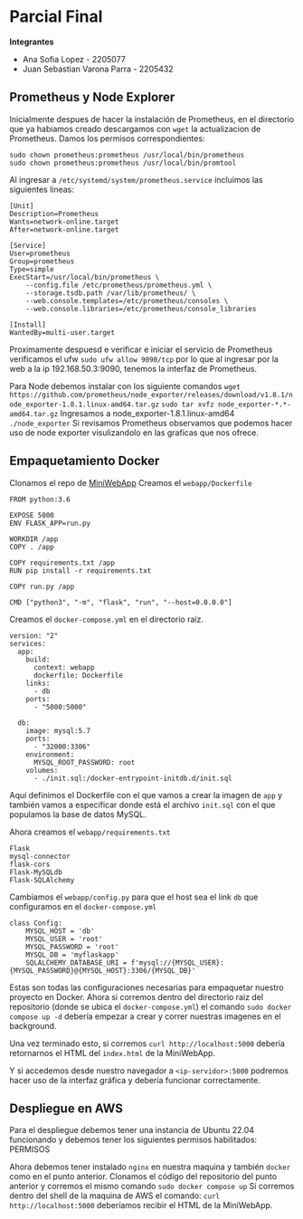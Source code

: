 # Parcial Final 
**Integrantes**
- Ana Sofia Lopez - 2205077
- Juan Sebastian Varona Parra - 2205432

## Prometheus y Node Explorer
Inicialmente despues de hacer la instalación de Prometheus, en el directorio que ya habiamos creado descargamos con `wget` la actualizacion de Prometheus. 
Damos los permisos correspondientes:
```
sudo chown prometheus:prometheus /usr/local/bin/prometheus
sudo chown prometheus:prometheus /usr/local/bin/promtool
```
Al ingresar a `/etc/systemd/system/prometheus.service` incluimos las siguientes lineas: 
```
[Unit]
Description=Prometheus
Wants=network-online.target
After=network-online.target

[Service]
User=prometheus
Group=prometheus
Type=simple
ExecStart=/usr/local/bin/prometheus \
    --config.file /etc/prometheus/prometheus.yml \
    --storage.tsdb.path /var/lib/prometheus/ \
    --web.console.templates=/etc/prometheus/consoles \
    --web.console.libraries=/etc/prometheus/console_libraries

[Install]
WantedBy=multi-user.target
```
Proximamente despuesd e verificar e iniciar el servicio de Prometheus verificamos el ufw `sudo ufw allow 9090/tcp` por lo que al ingresar por la web a la ip 192.168.50.3:9090, tenemos la interfaz de Prometheus.

Para Node debemos instalar con los siguiente comandos
`wget https://github.com/prometheus/node_exporter/releases/download/v1.8.1/node_exporter-1.8.1.linux-amd64.tar.gz` 
`sudo tar xvfz node_exporter-*.*-amd64.tar.gz`
Ingresamos a node_exporter-1.8.1.linux-amd64 `./node_exporter`
Si revisamos Prometheus observamos que podemos hacer uso de node exporter visulizandolo en las graficas que nos ofrece.

## Empaquetamiento Docker
Clonamos el repo de [MiniWebApp](https://github.com/omondragon/MiniWebApp)
Creamos el `webapp/Dockerfile`
```
FROM python:3.6

EXPOSE 5000
ENV FLASK_APP=run.py

WORKDIR /app
COPY . /app

COPY requirements.txt /app
RUN pip install -r requirements.txt

COPY run.py /app

CMD ["python3", "-m", "flask", "run", "--host=0.0.0.0"]
```
Creamos el  `docker-compose.yml` en el directorio raíz. 
```
version: "2"
services:
  app:
    build:
      context: webapp
      dockerfile: Dockerfile
    links:
      - db
    ports:
      - "5000:5000"

  db:
    image: mysql:5.7
    ports:
      - "32000:3306"
    environment:
      MYSQL_ROOT_PASSWORD: root
    volumes:
      - ./init.sql:/docker-entrypoint-initdb.d/init.sql
```
Aquí definimos el Dockerfile con el que vamos a crear la imagen de `app` y también vamos a especificar donde está el archivo `init.sql` con el que populamos la base de datos MySQL.

Ahora creamos el  `webapp/requirements.txt`
```
Flask
mysql-connector
flask-cors
Flask-MySQLdb
Flask-SQLAlchemy
```
Cambiamos el `webapp/config.py`  para que el host sea el link `db` que configuramos en el `docker-compose.yml`
```
class Config:
    MYSQL_HOST = 'db'
    MYSQL_USER = 'root'
    MYSQL_PASSWORD = 'root'
    MYSQL_DB = 'myflaskapp'
    SQLALCHEMY_DATABASE_URI = f'mysql://{MYSQL_USER}:{MYSQL_PASSWORD}@{MYSQL_HOST}:3306/{MYSQL_DB}'
```
Estas son todas las configuraciones necesarias para empaquetar nuestro proyecto en Docker.
Ahora si corremos dentro del directorio raiz del repositorio (donde se ubica el `docker-compose.yml`) el comando `sudo docker compose up -d` debería empezar a crear y correr nuestras imagenes en el background. 

Una vez terminado esto, si corremos `curl http://localhost:5000` debería retornarnos el HTML del `index.html` de la MiniWebApp. 

Y si accedemos desde nuestro navegador a `<ip-servidor>:5000` podremos hacer uso de la interfaz gráfica y debería funcionar correctamente.

## Despliegue en AWS
Para el despliegue debemos tener una instancia de Ubuntu 22.04 funcionando y debemos tener los siguientes permisos habilitados:
PERMISOS

Ahora debemos tener instalado `nginx` en nuestra maquina y también `docker` como en el punto anterior.
Clonamos el código del repositorio del punto anterior y corremos el mismo comando `sudo docker compose up`
Si corremos dentro del shell de la maquina de AWS el comando:  `curl http://localhost:5000` deberíamos recibir el HTML de la MiniWebApp. 
